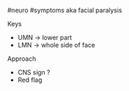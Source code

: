 #neuro #symptoms 
aka facial paralysis

Keys
- UMN → lower part 
- LMN → whole side of face

Approach
- CNS sign ?
- Red flag
